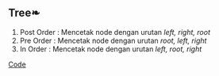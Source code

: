 <h2>Tree❧</h2>

1. Post Order : Mencetak node dengan urutan <i>left, right, root</i>
2. Pre Order  : Mencetak node dengan urutan <i>root, left, right</i>
3. In Order   : Mencetak node dengan urutan <i>left, root, right</i>

<a href="https://github.com/desyderian/ASD/blob/main/tree/tree.c">Code</a>
